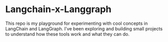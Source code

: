 # Langchain-x-Langgraph
 This repo is my playground for experimenting with cool concepts in LangChain and LangGraph.   I’ve been exploring and building small projects to understand how these tools work and what they can do.
